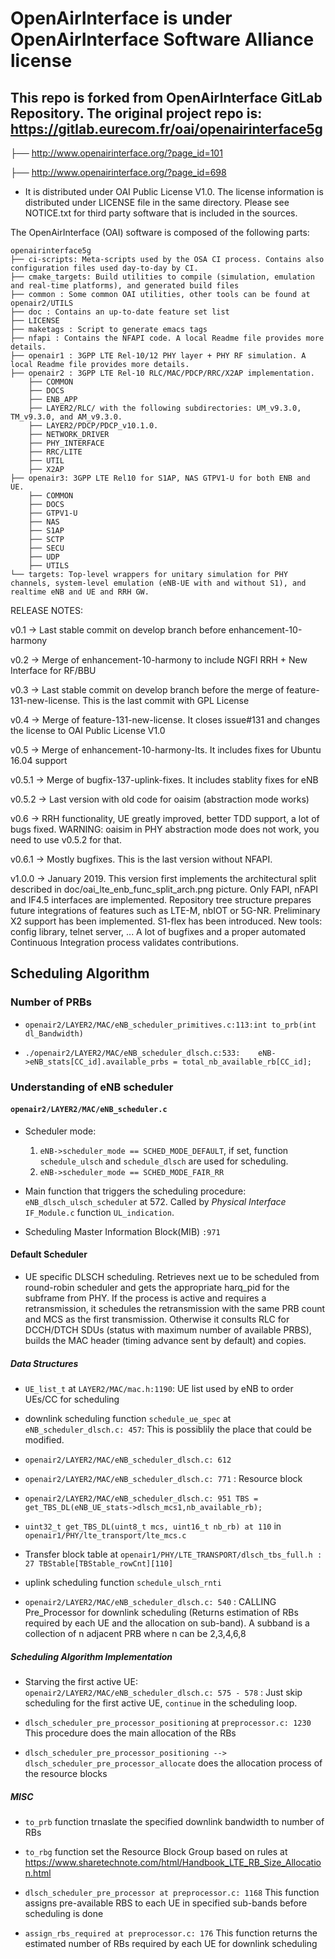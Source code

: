 # OpenAirInterface is under OpenAirInterface Software Alliance license

## This repo is forked from OpenAirInterface GitLab Repository. The original project repo is: <https://gitlab.eurecom.fr/oai/openairinterface5g>

├── <http://www.openairinterface.org/?page_id=101>

├── <http://www.openairinterface.org/?page_id=698>

* It is distributed under OAI Public License V1.0.
The license information is distributed under LICENSE file in the same directory.
Please see NOTICE.txt for third party software that is included in the sources.

The OpenAirInterface (OAI) software is composed of the following parts:

```text
openairinterface5g
├── ci-scripts: Meta-scripts used by the OSA CI process. Contains also configuration files used day-to-day by CI.
├── cmake_targets: Build utilities to compile (simulation, emulation and real-time platforms), and generated build files
├── common : Some common OAI utilities, other tools can be found at openair2/UTILS
├── doc : Contains an up-to-date feature set list
├── LICENSE
├── maketags : Script to generate emacs tags
├── nfapi : Contains the NFAPI code. A local Readme file provides more details.
├── openair1 : 3GPP LTE Rel-10/12 PHY layer + PHY RF simulation. A local Readme file provides more details.
├── openair2 : 3GPP LTE Rel-10 RLC/MAC/PDCP/RRC/X2AP implementation. 
    ├── COMMON
    ├── DOCS
    ├── ENB_APP
    ├── LAYER2/RLC/ with the following subdirectories: UM_v9.3.0, TM_v9.3.0, and AM_v9.3.0. 
    ├── LAYER2/PDCP/PDCP_v10.1.0.
    ├── NETWORK_DRIVER
    ├── PHY_INTERFACE
    ├── RRC/LITE
    ├── UTIL
    ├── X2AP
├── openair3: 3GPP LTE Rel10 for S1AP, NAS GTPV1-U for both ENB and UE.
    ├── COMMON
    ├── DOCS
    ├── GTPV1-U
    ├── NAS
    ├── S1AP
    ├── SCTP
    ├── SECU
    ├── UDP
    ├── UTILS
└── targets: Top-level wrappers for unitary simulation for PHY channels, system-level emulation (eNB-UE with and without S1), and realtime eNB and UE and RRH GW.
```

RELEASE NOTES:

v0.1 -> Last stable commit on develop branch before enhancement-10-harmony

v0.2 -> Merge of enhancement-10-harmony to include NGFI RRH + New Interface for RF/BBU

v0.3 -> Last stable commit on develop branch before the merge of feature-131-new-license. This is the last commit with GPL License

v0.4 -> Merge of feature-131-new-license. It closes issue#131 and changes the license to OAI Public License V1.0

v0.5 -> Merge of enhancement-10-harmony-lts. It includes fixes for Ubuntu 16.04 support

v0.5.1 -> Merge of bugfix-137-uplink-fixes. It includes stablity fixes for eNB

v0.5.2 -> Last version with old code for oaisim (abstraction mode works)

v0.6 -> RRH functionality, UE greatly improved, better TDD support,
        a lot of bugs fixed. WARNING: oaisim in PHY abstraction mode does not
        work, you need to use v0.5.2 for that.

v0.6.1 -> Mostly bugfixes. This is the last version without NFAPI.

v1.0.0 -> January 2019. This version first implements the architectural split described in doc/oai_lte_enb_func_split_arch.png picture.
            Only FAPI, nFAPI and IF4.5 interfaces are implemented.
            Repository tree structure prepares future integrations of features such as LTE-M, nbIOT or 5G-NR.
            Preliminary X2 support has been implemented.
            S1-flex has been introduced.
            New tools: config library, telnet server, ...
            A lot of bugfixes and a proper automated Continuous Integration process validates contributions.

## Scheduling Algorithm

### Number of PRBs

* `openair2/LAYER2/MAC/eNB_scheduler_primitives.c:113:int to_prb(int dl_Bandwidth)` 

* `./openair2/LAYER2/MAC/eNB_scheduler_dlsch.c:533:    eNB->eNB_stats[CC_id].available_prbs = total_nb_available_rb[CC_id];`

### Understanding of eNB scheduler

#### `openair2/LAYER2/MAC/eNB_scheduler.c`

* Scheduler mode:
  1) `eNB->scheduler_mode == SCHED_MODE_DEFAULT`, if set, function `schedule_ulsch` and `schedule_dlsch` are used for scheduling.
  2) `eNB->scheduler_mode == SCHED_MODE_FAIR_RR`

* Main function that triggers the scheduling procedure: `eNB_dlsch_ulsch_scheduler` at 572. Called by *Physical Interface* `IF_Module.c` function `UL_indication`.

* Scheduling Master Information Block(MIB) `:971`

#### Default Scheduler

* UE specific DLSCH scheduling. Retrieves next ue to be scheduled from round-robin scheduler and gets the appropriate harq_pid for the subframe from PHY. If the process is active and requires a retransmission, it schedules the retransmission with the same PRB count and MCS as the first transmission. Otherwise it consults RLC for DCCH/DTCH SDUs (status with maximum number of available PRBS), builds the MAC header (timing advance sent by default) and copies.

##### Data Structures

* `UE_list_t` at `LAYER2/MAC/mac.h:1190`: UE list used by eNB to order UEs/CC for scheduling

* downlink scheduling function `schedule_ue_spec` at `eNB_scheduler_dlsch.c: 457`: This is possiblily the place that could be modified.

* `openair2/LAYER2/MAC/eNB_scheduler_dlsch.c: 612`

* `openair2/LAYER2/MAC/eNB_scheduler_dlsch.c: 771` : Resource block

* `openair2/LAYER2/MAC/eNB_scheduler_dlsch.c: 951 TBS = get_TBS_DL(eNB_UE_stats->dlsch_mcs1,nb_available_rb);`  

* `uint32_t get_TBS_DL(uint8_t mcs, uint16_t nb_rb) at 110` in `openair1/PHY/lte_transport/lte_mcs.c`

* Transfer block table at `openair1/PHY/LTE_TRANSPORT/dlsch_tbs_full.h : 27 TBStable[TBStable_rowCnt][110]`

* uplink scheduling function `schedule_ulsch_rnti`

* `openair2/LAYER2/MAC/eNB_scheduler_dlsch.c: 540` : CALLING Pre_Processor for downlink scheduling (Returns estimation of RBs required by each UE and the allocation on sub-band). A subband is a collection of n adjacent PRB where n can be 2,3,4,6,8

##### Scheduling Algorithm Implementation

* Starving the first active UE: `openair2/LAYER2/MAC/eNB_scheduler_dlsch.c: 575 - 578` : Just skip scheduling for the first active UE, `continue` in the scheduling loop.

* `dlsch_scheduler_pre_processor_positioning` at `preprocessor.c: 1230` This procedure does the main allocation of the RBs

* `dlsch_scheduler_pre_processor_positioning --> dlsch_scheduler_pre_processor_allocate` does the allocation process of the resource blocks

##### MISC

* `to_prb` function trnaslate the specified downlink bandwidth to number of RBs

* `to_rbg` function set the Resource Block Group based on rules at <https://www.sharetechnote.com/html/Handbook_LTE_RB_Size_Allocation.html>

* `dlsch_scheduler_pre_processor at preprocessor.c: 1168` This function assigns pre-available RBS to each UE in specified sub-bands before scheduling is done

* `assign_rbs_required at preprocessor.c: 176` This function returns the estimated number of RBs required by each UE for downlink scheduling
